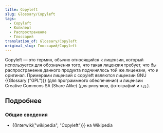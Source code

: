 ```yaml
---
title: Copyleft
slug: Glossary/Copyleft
tags:
  - Copyleft
  - Копилефт
  - Распространение
  - Глоссарий
translation_of: Glossary/Copyleft
original_slug: Глоссарий/Copyleft
---
```

Copyleft — это термин, обычно относящийся к лицензии, который используется для обозначения того, что такая лицензия требует, что бы распространение данного продукта подчинялось той же лицензии, что и оригинал. Примерами лицензий с copyleft являются лицензии GNU {{Glossary ("GPL")}} (для программного обеспечения) и лицензии Creative Commons SA (Share Alike) (для рисунков, фотографий и т.д.).

## Подробнее

### Общие сведения

- {{Interwiki("wikipedia", "Copyleft")}} на Wikipedia
